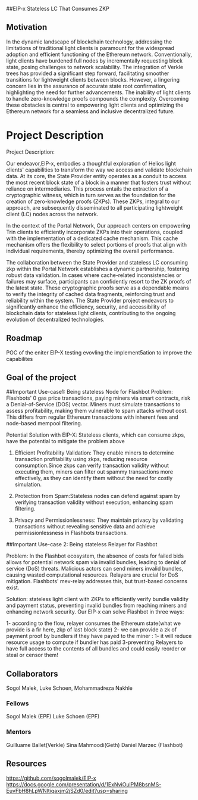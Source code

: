 
##EIP-x 
 Stateless LC That Consumes ZKP 


## Motivation
In the dynamic landscape of blockchain technology, addressing the limitations of traditional light clients is paramount for the widespread adoption and efficient functioning of the Ethereum network. Conventionally, light clients have burdened full nodes by incrementally requesting block state, posing challenges to network scalability. The integration of Verkle trees has provided a significant step forward, facilitating smoother transitions for lightweight clients between blocks. However, a lingering concern lies in the assurance of accurate state root confirmation, highlighting the need for further advancements. The inability of light clients to handle zero-knowledge proofs compounds the complexity. Overcoming these obstacles is central to empowering light clients and optimizing the Ethereum network for a seamless and inclusive decentralized future.

# Project Description
Project Description:

Our endeavor,EIP-x, embodies a thoughtful exploration of Helios light clients' capabilities to transform the way we access and validate blockchain data. At its core, the State Provider entity operates as a conduit to access the most recent block state of a block in a manner that fosters trust without reliance on intermediaries. This process entails the extraction of a cryptographic witness, which in turn serves as the foundation for the creation of zero-knowledge proofs (ZKPs). These ZKPs, integral to our approach, are subsequently disseminated to all participating lightweight client (LC) nodes across the network.

In the context of the Portal Network, Our approach centers on empowering Trin clients to efficiently incorporate ZKPs into their operations, coupled with the implementation of a dedicated cache mechanism. This cache mechanism offers the flexibility to select portions of proofs that align with individual requirements, thereby optimizing the overall performance.

The collaboration between the State Provider and stateless LC consuming zkp within the Portal Network establishes a dynamic partnership, fostering robust data validation. In cases where cache-related inconsistencies or failures may surface, participants can confidently resort to the ZK proofs of the latest state. These cryptographic proofs serve as a dependable means to verify the integrity of cached data fragments, reinforcing trust and reliability within the system. The State Provider project endeavors to significantly enhance the efficiency, security, and accessibility of blockchain data for stateless light clients, contributing to the ongoing evolution of decentralized technologies.

## Roadmap
POC of the eniter EIP-X 
testing 
evovling the implement5ation to improve the capabilites 


## Goal of the project

##Important Use-case1: 
Being stateless Node for Flashbot
Problem: 
Flashbots' 0 gas price transactions, paying miners via smart contracts, risk a Denial-of-Service (DOS) vector. Miners must simulate transactions to assess profitability, making them vulnerable to spam attacks without cost. This differs from regular Ethereum transactions with inherent fees and node-based mempool filtering.

Potential Solution with EIP-X: Stateless clients, which can consume  zkps, have the potential to mitigate the problem above

1. Efficient Profitability Validation: They enable miners to determine transaction profitability using zkps, reducing resource consumption.Since zkps can verify transaction validity without executing them, miners can filter out spammy transactions more effectively, as they can identify them without the need for costly simulation.

2. Protection from Spam:Stateless nodes can defend against spam by verifying transaction validity without execution, enhancing spam filtering.

3. Privacy and Permissionlessness: They maintain privacy by validating transactions without revealing sensitive data and achieve permissionlessness in Flashbots transactions.

##Important Use-case 2: 
Being stateless Relayer for Flashbot

Problem: 
In the Flashbot ecosystem, the absence of costs for failed bids allows for potential network spam via invalid bundles, leading to denial of service (DoS) threats. Malicious actors can send miners invalid bundles, causing wasted computational resources. Relayers are crucial for DoS mitigation. Flashbots' mev-relay addresses this, but trust-based concerns exist. 


Solution: 
stateless light client with ZKPs to efficiently verify bundle validity and payment status, preventing invalid bundles from reaching miners and enhancing network security. Our EIP-x can solve Flashbot in three ways:

1- according to the flow, relayer consumes the Ethereum state(what we provide is a fir here, zkp of last block state) 
2- we can provide a zk of payment proof by bundlers if they have payed to the  miner : 1- it will reduce resource usage to compute if bundler has paid 
3-preventing Relayers to have full access to the contents of all bundles and could easily reorder or steal or censor them!



## Collaborators
Sogol Malek,
Luke Schoen, 
Mohammadreza Nakhle
### Fellows 
Sogol Malek (EPF)
Luke Schoen (EPF)

### Mentors

Guilluame Ballet(Verkle)
Sina Mahmoodi(Geth)
Daniel Marzec (Flashbot)

## Resources
https://github.com/sogolmalek/EIP-x
https://docs.google.com/presentation/d/1ExNviOulPM8bsnMS-EuvFbH8hLpWNltiqaxjm2jSZd0/edit?usp=sharing
